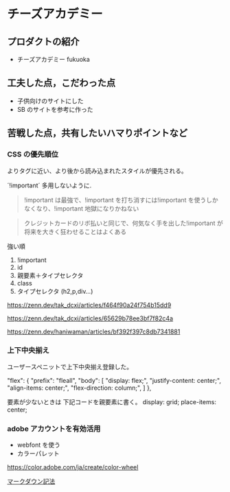 # チーズアカデミー

## プロダクトの紹介

- チーズアカデミー fukuoka

## 工夫した点，こだわった点

- 子供向けのサイトにした
- SB のサイトを参考に作った

## 苦戦した点，共有したいハマりポイントなど

### CSS の優先順位

よりタグに近い、より後から読み込まれたスタイルが優先される。

´!important´ 多用しないように.

> !important は最強で、!important を打ち消すには!important を使うしかなくなり、!important 地獄になりかねない

> クレジットカードのリボ払いと同じで、何気なく手を出した!important が将来を大きく狂わせることはよくある

強い順

1. !important
2. id
3. 親要素＋タイプセレクタ
4. class
5. タイプセレクタ (h2,p,div…)

https://zenn.dev/tak_dcxi/articles/f464f90a24f754b15dd9

https://zenn.dev/tak_dcxi/articles/65629b78ee3bf7f82c4a

https://zenn.dev/haniwaman/articles/bf392f397c8db7341881

### 上下中央揃え

ユーザースペニットで上下中央揃え登録した。

"flex": {
"prefix": "fleall",
"body": [
"display: flex;",
"justify-content: center;",
"align-items: center;",
"flex-direction: column;",
]
},

要素が少ないときは
下記コードを親要素に書く。
display: grid;
place-items: center;

### adobe アカウントを有効活用

- webfont を使う
- カラーパレット

https://color.adobe.com/ja/create/color-wheel

[マークダウン記法](https://qiita.com/tbpgr/items/989c6badefff69377da7#github-flavored-markdowngfm)
